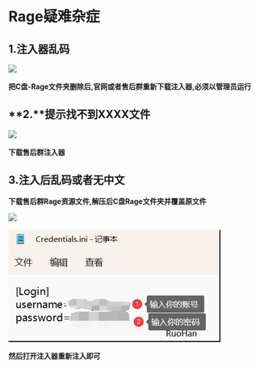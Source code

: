 # Rage疑难杂症

## 1.注入器乱码

![](../../.gitbook/assets/25f868386938b17f79decfc00ec40ab0\_spaces%2F7YXEHggLzaiKwZjRSOD4%2Fuploads%2FuBCVLRrkJ8tWKI6FcKNo%2FQQ%E5%9B%BE%E7%89%8720220514211540\_alt=media\&token=c2307b64-6047-4f5f-9539-b90f5fc74eda.png)

**把C盘-Rage文件夹删除后,官网或者售后群重新下载注入器,必须以管理员运行**

## **2.**提示找不到XXXX文件

![](../../.gitbook/assets/e1907fda6b8ec587bcb472b0a51a489f\_spaces%2F7YXEHggLzaiKwZjRSOD4%2Fuploads%2FJYUdiOUuQMc5JpmFuvaQ%2FQQ%E5%9B%BE%E7%89%8720220514211715\_alt=media\&token=7f93a22b-762f-4f5c-9906-e5b9a13ec0e1.png)

**下载售后群注入器**

## **3.注入后乱码或者无中文**

**下载售后群Rage资源文件,解压后C盘Rage文件夹并覆盖原文件**

![](../../.gitbook/assets/e4dd28d98e1c1e56b6a776b0f62d78dc\_spaces%2F7YXEHggLzaiKwZjRSOD4%2Fuploads%2F6UbuT5DMNxdNMpz0sYm4%2FQQ%E5%9B%BE%E7%89%8720220514212347\_alt=media\&token=0f3fc4fe-8554-459c-8784-922481eeeb38.png)

![](<../../.gitbook/assets/image (51).png>)

**然后打开注入器重新注入即可**
